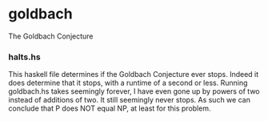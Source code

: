 # goldbach
The Goldbach Conjecture

### halts.hs
This haskell file determines if the Goldbach Conjecture ever stops.  Indeed it does determine that it stops, with a runtime of a second or less.  Running goldbach.hs takes seemingly forever, I have even gone up by powers of two instead of additions of two.  It still seemingly never stops.  As such we can conclude that P does NOT equal NP, at least for this problem.
